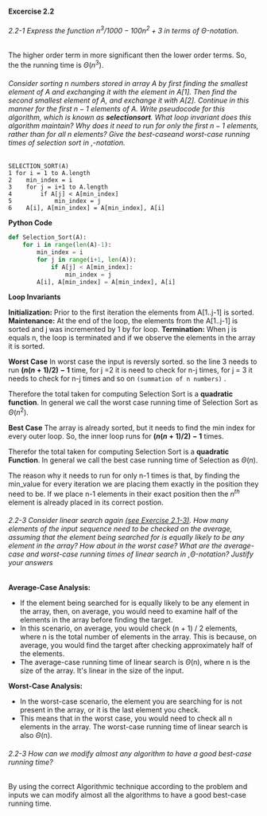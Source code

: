 #### Excercise 2.2

###### 2.2-1 Express the function $n^3 / 1000 - 100n^2 + 3$ in terms of $\Theta$-notation.

The higher order term in more significant then the lower order terms. So, the the running time is $\Theta(n^3)$.

###### Consider sorting n numbers stored in array A by first finding the smallest element of A and exchanging it with the element in A[1]. Then find the second smallest element of A, and exchange it with A[2]. Continue in this manner for the first $n-1$  elements of A. Write pseudocode for this algorithm, which is known as **selectionsort**. What loop invariant does this algorithm maintain? Why does it need to run for only the first $n-1$ elements, rather than for all n elements? Give the best-caseand worst-case running times of selection sort in ‚-notation.

```
SELECTION_SORT(A)
1 for i = 1 to A.length
2    min_index = i
3    for j = i+1 to A.length
4        if A[j] < A[min_index]
5            min_index = j
6    A[i], A[min_index] = A[min_index], A[i]
```

**Python Code**
```python
def Selection_Sort(A):
    for i in range(len(A)-1):
        min_index = i
        for j in range(i+1, len(A)):
            if A[j] < A[min_index]:
                min_index = j
        A[i], A[min_index] = A[min_index], A[i]                
```

**Loop Invariants**

**Initialization:** Prior to the first iteration the elements from A[1..j-1] is sorted.
**Maintenance:** At the end of the loop, the elements from the A[1..j-1] is sorted and j was incremented by 1 by for loop.
**Termination:** When j is equals n, the loop is terminated and if we observe the elements in the array it is sorted.

**Worst Case**
In worst case the input is reversly sorted. so the line 3 needs to run **$(n(n+1)/2) - 1$** time, for j =2 it is need to check for n-j times, for j = 3 it needs to check for n-j times and so on `(summation of n numbers)` .

Therefore  the total taken for computing Selection Sort is a **quadratic function**. In general we call the worst case running time of Selection Sort  as $\Theta(n^2)$.

**Best Case**
The array is already sorted, but it needs to find the min index for every outer loop. So, the inner loop runs for **$(n(n+1)/2) - 1$** times.

Therefor the total taken for computing Selection Sort is a **quadratic Function**. In general we call the best case running time of Selection as $\Theta(n)$.

The reason why it needs to run for only n-1 times is that, by finding the min_value for every iteration we are placing them exactly in the position they need to be. If we place n-1 elements in their exact position then the $n^{th}$ element is already placed in its correct postion.

###### 2.2-3 Consider linear search again [(see Exercise 2.1-3)](Excercise2.1.md). How many elements of the input sequence need to be checked on the average, assuming that the element being searched for is equally likely to be any element in the array? How about in the worst case? What are the average-case and worst-case running times of linear search in ‚$\Theta$-notation? Justify your answers

**Average-Case Analysis:**

- If the element being searched for is equally likely to be any element in the array, then, on average, you would need to examine half of the elements in the array before finding the target.
- In this scenario, on average, you would check (n + 1) / 2 elements, where n is the total number of elements in the array. This is because, on average, you would find the target after checking approximately half of the elements.
- The average-case running time of linear search is $\Theta$(n), where n is the size of the array. It's linear in the size of the input.

**Worst-Case Analysis:**

- In the worst-case scenario, the element you are searching for is not present in the array, or it is the last element you check.
- This means that in the worst case, you would need to check all n elements in the array.
The worst-case running time of linear search is also $\Theta$(n).

###### 2.2-3 How can we modify almost any algorithm to have a good best-case running time?

By using the correct Algorithmic technique according to the problem and inputs we can modify almost all the algorithms to have a good best-case running time.